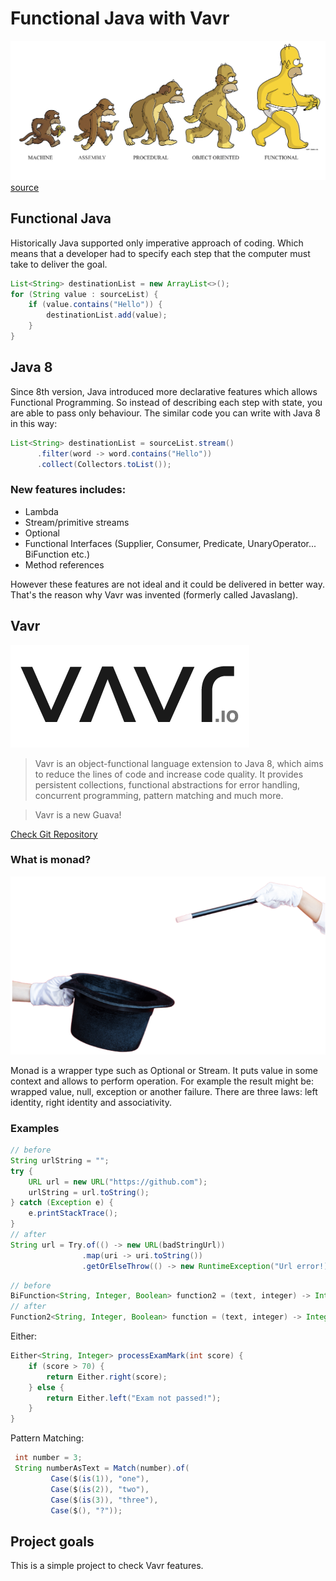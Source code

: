 # Functional Java with Vavr
![](docs/functional.png)
[source](https://shastri-shankar9.medium.com/functional-programming-in-scala-through-q-as-part-1-45802a72d62a)
## Functional Java
Historically Java supported only imperative approach of coding. Which means that a developer had to specify each step that the computer must take to deliver the goal. 
```java
List<String> destinationList = new ArrayList<>();
for (String value : sourceList) {
    if (value.contains("Hello")) {
        destinationList.add(value);
    }
}
```
## Java 8
Since 8th version, Java introduced more declarative features which allows Functional Programming. So instead of describing each step with state, you are able to pass only behaviour. The similar code you can write with Java 8 in this way:
```java
List<String> destinationList = sourceList.stream()
      .filter(word -> word.contains("Hello"))
      .collect(Collectors.toList());
```

### New features includes:
* Lambda
* Stream/primitive streams
* Optional
* Functional Interfaces (Supplier, Consumer, Predicate, UnaryOperator...  BiFunction etc.)
* Method references

However these features are not ideal and it could be delivered in better way. That's the reason why Vavr was invented (formerly called Javaslang). 

## Vavr
![](docs/vavr.png)
>Vavr is an object-functional language extension to Java 8, which aims to reduce the lines of code and increase code quality. It provides persistent collections, functional abstractions for error handling, concurrent programming, pattern matching and much more.

>Vavr is a new Guava!

[Check Git Repository](https://github.com/vavr-io/vavr)

### What is monad?
![](docs/monad.png)

Monad is a wrapper type such as Optional or Stream. It puts value in some context and allows to perform operation. For example the result might be: wrapped value, null, exception or another failure.
There are three laws: left identity, right identity and associativity.

### Examples
```java
// before
String urlString = "";
try {
    URL url = new URL("https://github.com");
    urlString = url.toString();
} catch (Exception e) {
    e.printStackTrace();
}
// after
String url = Try.of(() -> new URL(badStringUrl))
                .map(uri -> uri.toString())
                .getOrElseThrow(() -> new RuntimeException("Url error!));
```

```java
// before
BiFunction<String, Integer, Boolean> function2 = (text, integer) -> Integer.parseInt(text) == integer;
// after
Function2<String, Integer, Boolean> function = (text, integer) -> Integer.parseInt(text) == integer;
```
Either:
```java
Either<String, Integer> processExamMark(int score) {
    if (score > 70) {
        return Either.right(score);
    } else {
        return Either.left("Exam not passed!");
    }
}
```
Pattern Matching:
```java
 int number = 3;
 String numberAsText = Match(number).of(
         Case($(is(1)), "one"),
         Case($(is(2)), "two"),
         Case($(is(3)), "three"),
         Case($(), "?"));
```
## Project goals
This is a simple project to check Vavr features. 